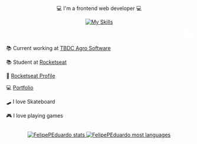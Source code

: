 <div display="inline-block">
 
 <p align="center"> 💻 I'm a frontend web developer 💻</p>
 <div align="center">

  [![My Skills](https://skillicons.dev/icons?i=ts,react,nextjs,tailwind)](https://skillicons.dev)

 <p align="right">
  <a href="https://www.linkedin.com/in/felipepereiraeduardo/" target="_blank"><img align="center" width="25px" src="https://github.com/Aakarsh-B/trying-repos/blob/master/linkedin.svg" /><a/> 
</p
</div>

<p align="left">
  📚 Current working at
  <a href="https://github.com/TBDC-Agro-Softwares" target="_blank">TBDC Agro Software</a>
</p>
<p align="left">
  📚 Student at
  <a href="https://github.com/Rocketseat" target="_blank">Rocketseat</a>
</p>
<p align="left">
  🚀
 <a href="https://app.rocketseat.com.br/me/felipe-pereira-eduardo-00732" target="_blank">Rocketseat Profile</a>
</p>
<p align="left">
  💻
 <a href="https://felipeeduardodevnext.netlify.app" target="_blank">Portfolio</a>
</p>
<p align="left">🛹 I love Skateboard</p>
<p align="left">🎮 I love playing games</p>


##

<p align="center">
<a href="https://github.com/FelipePEduardo"> 
  <img height="150em" src="https://github-readme-stats.vercel.app/api?username=FelipePEduardo&show_icons=true&theme=material-palenight&hide_border=false" alt="FelipePEduardo stats"/>
  <img height="150em" src="https://github-readme-stats.vercel.app/api/top-langs/?username=FelipePEduardo&layout=compact&theme=material-palenight&hide_border=false" alt="FelipePEduardo most languages"/>
</a>
</p>
</div>
